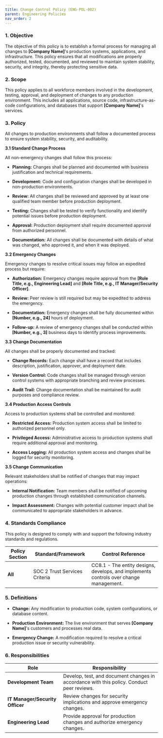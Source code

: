 ```yaml
---
title: Change Control Policy (ENG-POL-002)
parent: Engineering Policies
nav_order: 2
---
```

### 1. Objective

The objective of this policy is to establish a formal process for managing all changes to **[Company Name]**'s production systems, applications, and infrastructure. This policy ensures that all modifications are properly authorized, tested, documented, and reviewed to maintain system stability, security, and integrity, thereby protecting sensitive data.

### 2. Scope

This policy applies to all workforce members involved in the development, testing, approval, and deployment of changes to any production environment. This includes all applications, source code, infrastructure-as-code configurations, and databases that support **[Company Name]**'s services.

### 3. Policy

All changes to production environments shall follow a documented process to ensure system stability, security, and auditability.

**3.1 Standard Change Process**

All non-emergency changes shall follow this process:

- **Planning:** Changes shall be planned and documented with business justification and technical requirements.
    
- **Development:** Code and configuration changes shall be developed in non-production environments.
    
- **Review:** All changes shall be reviewed and approved by at least one qualified team member before production deployment.
    
- **Testing:** Changes shall be tested to verify functionality and identify potential issues before production deployment.
    
- **Approval:** Production deployment shall require documented approval from authorized personnel.
    
- **Documentation:** All changes shall be documented with details of what was changed, who approved it, and when it was deployed.

**3.2 Emergency Changes**

Emergency changes to resolve critical issues may follow an expedited process but require:

- **Authorization:** Emergency changes require approval from the **[Role Title, e.g., Engineering Lead]** and **[Role Title, e.g., IT Manager/Security Officer]**.
    
- **Review:** Peer review is still required but may be expedited to address the emergency.
    
- **Documentation:** Emergency changes shall be fully documented within **[Number, e.g., 24]** hours of deployment.
    
- **Follow-up:** A review of emergency changes shall be conducted within **[Number, e.g., 3]** business days to identify process improvements.

**3.3 Change Documentation**

All changes shall be properly documented and tracked:

- **Change Records:** Each change shall have a record that includes description, justification, approver, and deployment date.
    
- **Version Control:** Code changes shall be managed through version control systems with appropriate branching and review processes.
    
- **Audit Trail:** Change documentation shall be maintained for audit purposes and compliance review.

**3.4 Production Access Controls**

Access to production systems shall be controlled and monitored:

- **Restricted Access:** Production system access shall be limited to authorized personnel only.
    
- **Privileged Access:** Administrative access to production systems shall require additional approval and monitoring.
    
- **Access Logging:** All production system access and changes shall be logged for security monitoring.

**3.5 Change Communication**

Relevant stakeholders shall be notified of changes that may impact operations:

- **Internal Notification:** Team members shall be notified of upcoming production changes through established communication channels.
    
- **Impact Assessment:** Changes with potential customer impact shall be communicated to appropriate stakeholders in advance.

### 4. Standards Compliance

This policy is designed to comply with and support the following industry standards and regulations.

| **Policy Section** | **Standard/Framework**        | **Control Reference**                                                                 |
| ------------------ | ----------------------------- | ------------------------------------------------------------------------------------- |
| **All**            | SOC 2 Trust Services Criteria | CC8.1 - The entity designs, develops, and implements controls over change management. |

### 5. Definitions

- **Change:** Any modification to production code, system configurations, or database content.
    
- **Production Environment:** The live environment that serves **[Company Name]**'s customers and processes real data.
    
- **Emergency Change:** A modification required to resolve a critical production issue or security vulnerability.
    

### 6. Responsibilities

| **Role**                        | **Responsibility**                                                                                                 |
| ------------------------------- | ------------------------------------------------------------------------------------------------------------------ |
| **Development Team**            | Develop, test, and document changes in accordance with this policy. Conduct peer reviews.                         |
| **IT Manager/Security Officer** | Review changes for security implications and approve emergency changes.                                            |
| **Engineering Lead**            | Provide approval for production changes and authorize emergency changes.                                           |